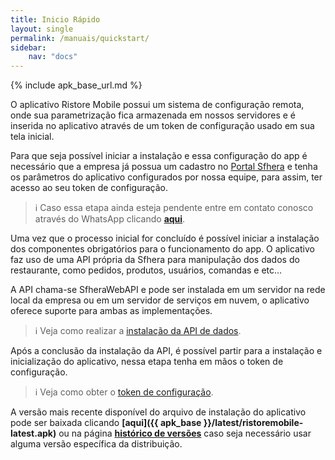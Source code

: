 ```yaml
---
title: Inicio Rápido
layout: single
permalink: /manuais/quickstart/
sidebar:
    nav: "docs"
---
```


{% include apk_base_url.md %}

O aplicativo Ristore Mobile possui um sistema de configuração remota, onde sua parametrização fica armazenada em nossos servidores e é inserida no aplicativo através de um token de configuração usado em sua tela inicial.

Para que seja possível iniciar a instalação e essa configuração do app é necessário que a empresa já possua um cadastro no <a href="https://portal.sfhera.net" target="_blank">Portal Sfhera</a> e tenha os parâmetros do aplicativo configurados por nossa equipe, para assim, ter acesso ao seu token de configuração.

> ℹ️ Caso essa etapa ainda esteja pendente entre em contato conosco através do WhatsApp clicando **<a href="https://wa.me/555530289900" target="_blank">aqui</a>**.

Uma vez que o processo inicial for concluído é possível iniciar a instalação dos componentes obrigatórios para o funcionamento do app. O aplicativo faz uso de uma API própria da Sfhera para manipulação dos dados do restaurante, como pedidos, produtos, usuários, comandas e etc... 

A API chama-se SfheraWebAPI e pode ser instalada em um servidor na rede local da empresa ou em um servidor de serviços em nuvem, o aplicativo oferece suporte para ambas as implementações.

> ℹ️ Veja como realizar a [instalação da API de dados](/ristoremobile.docs/manuais/instalar-api/).

Após a conclusão da instalação da API, é possível partir para a instalação e inicialização do aplicativo, nessa etapa tenha em mãos o token de configuração.

> ℹ️ Veja como obter o [token de configuração](/ristoremobile.docs/manuais/obter-token/).

A versão mais recente disponível do arquivo de instalação do aplicativo pode ser baixada clicando __[aqui]({{ apk_base }}/latest/ristoremobile-latest.apk)__ ou  na página __[histórico de versões](/ristoremobile.docs/versoes/historico/)__ caso seja necessário usar alguma versão específica da distribuição.